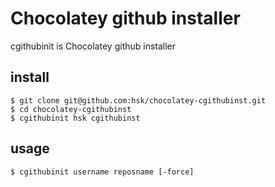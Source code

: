 # Chocolatey github installer

cgithubinit is Chocolatey github installer

## install

```
$ git clone git@github.com:hsk/chocolatey-cgithubinst.git
$ cd chocolatey-cgithubinst
$ cgithubinit hsk cgithubinst

```

## usage

```
$ cgithubinit username reposname [-force]
```


